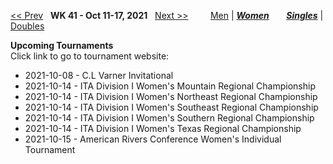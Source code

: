 [<< Prev](women_singles_2140.md) &nbsp; **WK 41 - Oct 11-17, 2021** &nbsp; [Next >>](women_singles_2142.md) &nbsp;&nbsp;&nbsp;&nbsp;&nbsp;&nbsp;&nbsp; [Men](./men_singles_2141.md) &#124; [***Women***](./women_singles_2141.md) &nbsp;&nbsp;&nbsp;&nbsp;&nbsp; [***Singles***](./women_singles_2141.md) &#124; [Doubles](./women_doubles_2141.md)

**Upcoming Tournaments**  
Click link to go to tournament website:  
- 2021-10-08 - C.L Varner Invitational  
- 2021-10-14 - ITA Division I Women's Mountain Regional Championship  
- 2021-10-14 - ITA Division I Women's Northeast Regional Championship  
- 2021-10-14 - ITA Division I Women's Southeast Regional Championship  
- 2021-10-14 - ITA Division I Women's Southern Regional Championship  
- 2021-10-14 - ITA Division I Women's Texas Regional Championship  
- 2021-10-15 - American Rivers Conference Women's Individual Tournament  